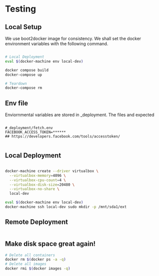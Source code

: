 # Testing

## Local Setup

We use boot2docker image for consistency. We shall set the docker environment variables with the following command.

```sh

# Local Deployment
eval $(docker-machine env local-dev)

docker compose build
docker-compose up

# Teardown
docker-compose rm

```

## Env file

Enviornmental variables are stored in _deployment. The files and expected 

```

#_deployment/fetch.env
FACEBOOK_ACCESS_TOKEN=******
## https://developers.facebook.com/tools/accesstoken/


```


## Local Deployment

```sh

docker-machine create --driver virtualbox \
  --virtualbox-memory=4096 \
  --virtualbox-cpu-count=4 \
  --virtualbox-disk-size=20480 \
  --virtualbox-no-share \
  local-dev

eval $(docker-machine env local-dev)
docker-machine ssh local-dev sudo mkdir -p /mnt/sda1/ext

```

## Remote Deployment

```sh

```


## Make disk space great again!

```sh
# Delete all containers
docker rm $(docker ps -a -q)
# Delete all images
docker rmi $(docker images -q)
```
